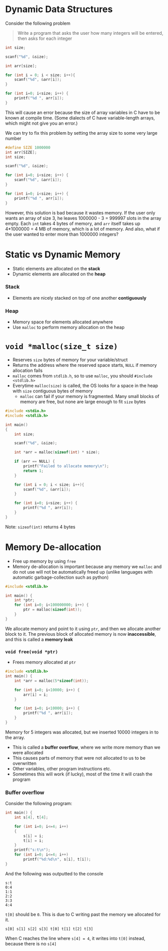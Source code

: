 # Dynamic Data Structures

Consider the following problem

> Write a program that asks the user how many integers will be entered, then asks for each integer

```c
int size;

scanf("%d", &size);

int arr[size];

for (int i = 0; i < size; i++){
    scanf("%d", &arr[i]);
}

for (int i=0; i<size; i++) {
    printf("%d ", arr[i]);
}
```

This will cause an error because the size of array variables in C have to be known at compile time. (Some dialects of C have variable-length arrays, which might not give you an error.)

We can try to fix this problem by setting the array size to some very large number

```c
#define SIZE 1000000
int arr[SIZE];
int size;

scanf("%d", &size);

for (int i=0; i<size; i++) {
    scanf("%d", &arr[i]);
}

for (int i=0; i<size; i++) {
    printf("%d ", arr[i]);
}
```

However, this solution is bad because it wastes memory. If the user only wants an array of size 3, he leaves 1000000 - 3 = 999997 slots in the array empty. Each `int` takes 4 bytes of memory, and `arr` itself takes up 4\*1000000 = 4 MB of memory, which is a lot of memory. And also, what if the user wanted to enter more than 1000000 integers?

# Static vs Dynamic Memory

-   Static elements are allocated on the **stack**
-   Dynamic elements are allocated on the **heap**

### Stack

-   Elements are nicely stacked on top of one another **contiguously**

### Heap

-   Memory space for elements allocated anywhere
-   Use `malloc` to perform memory allocation on the heap

# `void *malloc(size_t size)`

-   Reserves `size` bytes of memory for your variable/struct
-   Returns the address where the reserved space starts, `NULL` if memory allocation fails
-   `malloc` comes from `stdlib.h`, so to use `malloc`, you should `#include <stdlib.h>`
-   Everytime `malloc(size)` is called, the OS looks for a space in the heap with `size` contiguous bytes of memory
    -   `malloc` can fail if your memory is fragmented. Many small blocks of memory are free, but none are large enough to fit `size` bytes

```c
#include <stdio.h>
#include <stdlib.h>

int main()
{
    int size;

    scanf("%d", &size);

    int *arr = malloc(sizeof(int) * size);

    if (arr == NULL) {
        printf("Failed to allocate memory\n");
        return 1;
    }

    for (int i = 0; i < size; i++){
        scanf("%d", &arr[i]);
    }

    for (int i=0; i<size; i++) {
        printf("%d ", arr[i]);
    }
}
```

Note: `sizeof(int)` returns 4 bytes

# Memory De-allocation

-   Free up memory by using `free`
-   Memory de-allocation is important because any memory we `malloc` and do not use will not be automatically freed up (unlike languages with automatic garbage-collection such as python)

```c
#include <stdlib.h>

int main() {
    int *ptr;
    for (int i=0; i<100000000; i++) {
        ptr = malloc(sizeof(int));
    }
}
```

We allocate memory and point to it using `ptr`, and then we allocate another block to it. The previous block of allocated memory is now **inaccessible**, and this is called a **memory leak**

### `void free(void *ptr)`

-   Frees memory allocated at `ptr`

```c
#include <stdlib.h>
int main() {
    int *arr = malloc(5*sizeof(int));

    for (int i=0; i<10000; i++) {
        arr[i] = i;
    }

    for (int i=0; i<10000; i++) {
        printf("%d ", arr[i]);
    }
}
```

Memory for 5 integers was allocated, but we inserted 10000 integers in to the array.

-   This is called a **buffer overflow**, where we write more memory than we were allocated
-   This causes parts of memory that were not allocated to us to be overwritten
-   Other variables, other program instructions etc.
-   Sometimes this will work (if lucky), most of the time it will crash the program

### Buffer overflow

Consider the following program:

```c
int main() {
    int s[4], t[4];

    for (int i=0; i<=4; i++)
    {
        s[i] = i;
        t[i] = i;
    }
    printf("s:t\n");
    for (int i=0; i<=4; i++)
        printf("%d:%d\n", s[i], t[i]);
}
```

And the following was outputted to the console

```
s:t
0:4
1:1
2:2
3:3
4:4
```

`t[0]` should be `0`. This is due to C writing past the memory we allocated for it.

`s[0] s[1] s[2] s[3] t[0] t[1] t[2] t[3]`

When C reaches the line where `s[4] = 4`, it writes into `t[0]` instead, because there is no `s[4]`
